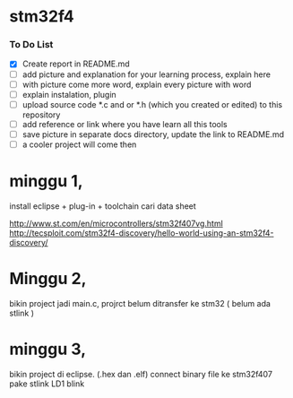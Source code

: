 # stm32f4

### To Do List
- [x] Create report in README.md  
- [ ] add picture and explanation for your learning process, explain here  
- [ ] with picture come more word, explain every picture with word  
- [ ] explain instalation, plugin  
- [ ] upload source code *.c and or *.h (which you created or edited) to this repository  
- [ ] add reference or link where you have learn all this tools  
- [ ] save picture in separate docs directory, update the link to README.md  
- [ ] a cooler project will come then  

# minggu 1,
install eclipse + plug-in + toolchain
cari data sheet

http://www.st.com/en/microcontrollers/stm32f407vg.html
http://tecsploit.com/stm32f4-discovery/hello-world-using-an-stm32f4-discovery/


# Minggu 2,
bikin project jadi main.c, projrct belum ditransfer ke stm32 ( belum ada stlink )


# minggu 3,
bikin project di eclipse. (.hex dan .elf)
connect binary file ke stm32f407 pake stlink
LD1 blink
